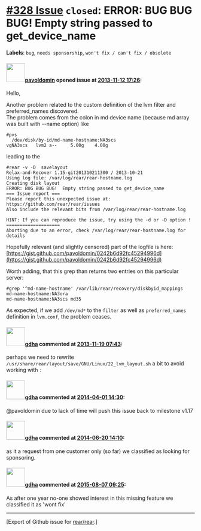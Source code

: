 [\#328 Issue](https://github.com/rear/rear/issues/328) `closed`: ERROR: BUG BUG BUG! Empty string passed to get\_device\_name
=============================================================================================================================

**Labels**: `bug`, `needs sponsorship`,
`won't fix / can't fix / obsolete`

#### <img src="https://avatars.githubusercontent.com/u/1576908?v=4" width="50">[pavoldomin](https://github.com/pavoldomin) opened issue at [2013-11-12 17:26](https://github.com/rear/rear/issues/328):

Hello,

Another problem related to the custom definition of the lvm filter and
preferred\_names discovered.  
The problem comes from the colon in md device name (because md array was
built with --name option) like

    #pvs
      /dev/disk/by-id/md-name-hostname:NA3scs                        vgNA3scs   lvm2 a--     5.00g    4.00g

leading to the

    #rear -v -D  savelayout
    Relax-and-Recover 1.15-git201310211300 / 2013-10-21
    Using log file: /var/log/rear/rear-hostname.log
    Creating disk layout
    ERROR: BUG BUG BUG!  Empty string passed to get_device_name
    === Issue report ===
    Please report this unexpected issue at: https://github.com/rear/rear/issues
    Also include the relevant bits from /var/log/rear/rear-hostname.log

    HINT: If you can reproduce the issue, try using the -d or -D option !
    ====================
    Aborting due to an error, check /var/log/rear/rear-hostname.log for details

Hopefully relevant (and slightly censored) part of the logfile is here:
[https://gist.github.com/pavoldomin/0242b6d92fc45294996d](https://gist.github.com/pavoldomin/0242b6d92fc45294996d)

Worth adding, that this grep than returns two entries on this particular
server:

    #grep '^md-name-hostname' /var/lib/rear/recovery/diskbyid_mappings
    md-name-hostname:NA3ora
    md-name-hostname:NA3scs md35

As expected, if we add `/dev/md*` to the `filter` as well as
`preferred_names` definition in `lvm.conf`, the problem ceases.

#### <img src="https://avatars.githubusercontent.com/u/888633?u=cdaeb31efcc0048d3619651aa18dd4b76e636b21&v=4" width="50">[gdha](https://github.com/gdha) commented at [2013-11-19 07:43](https://github.com/rear/rear/issues/328#issuecomment-28771364):

perhaps we need to rewrite
`/usr/share/rear/layout/save/GNU/Linux/22_lvm_layout.sh` a bit to avoid
working with `:`

#### <img src="https://avatars.githubusercontent.com/u/888633?u=cdaeb31efcc0048d3619651aa18dd4b76e636b21&v=4" width="50">[gdha](https://github.com/gdha) commented at [2014-04-01 14:30](https://github.com/rear/rear/issues/328#issuecomment-39211742):

@pavoldomin due to lack of time will push this issue back to milestone
v1.17

#### <img src="https://avatars.githubusercontent.com/u/888633?u=cdaeb31efcc0048d3619651aa18dd4b76e636b21&v=4" width="50">[gdha](https://github.com/gdha) commented at [2014-06-20 14:10](https://github.com/rear/rear/issues/328#issuecomment-46681975):

as it a request from one customer only (so far) we classified as looking
for sponsoring.

#### <img src="https://avatars.githubusercontent.com/u/888633?u=cdaeb31efcc0048d3619651aa18dd4b76e636b21&v=4" width="50">[gdha](https://github.com/gdha) commented at [2015-08-07 09:25](https://github.com/rear/rear/issues/328#issuecomment-128651549):

As after one year no-one showed interest in this missing feature we
classified it as 'wont fix'

------------------------------------------------------------------------

\[Export of Github issue for
[rear/rear](https://github.com/rear/rear).\]

